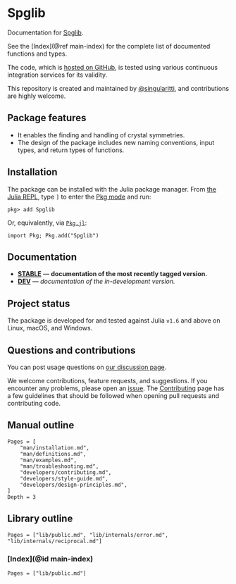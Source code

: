 # Spglib

Documentation for [Spglib](https://github.com/singularitti/Spglib.jl).

See the [Index](@ref main-index) for the complete list of documented functions
and types.

The code, which is [hosted on GitHub](https://github.com/singularitti/Spglib.jl), is tested
using various continuous integration services for its validity.

This repository is created and maintained by
[@singularitti](https://github.com/singularitti), and contributions are highly welcome.

## Package features

- It enables the finding and handling of crystal symmetries.
- The design of the package includes new naming conventions, input types, and return types of functions.

## Installation

The package can be installed with the Julia package manager.
From [the Julia REPL](https://docs.julialang.org/en/v1/stdlib/REPL/), type `]` to enter
the [Pkg mode](https://docs.julialang.org/en/v1/stdlib/REPL/#Pkg-mode) and run:

```julia-repl
pkg> add Spglib
```

Or, equivalently, via [`Pkg.jl`](https://pkgdocs.julialang.org/v1/):

```@repl
import Pkg; Pkg.add("Spglib")
```

## Documentation

- [**STABLE**](https://singularitti.github.io/Spglib.jl/stable) — **documentation of the most recently tagged version.**
- [**DEV**](https://singularitti.github.io/Spglib.jl/dev) — _documentation of the in-development version._

## Project status

The package is developed for and tested against Julia `v1.6` and above on Linux, macOS, and
Windows.

## Questions and contributions

You can post usage questions on
[our discussion page](https://github.com/singularitti/Spglib.jl/discussions).

We welcome contributions, feature requests, and suggestions. If you encounter any problems,
please open an [issue](https://github.com/singularitti/Spglib.jl/issues).
The [Contributing](@ref) page has
a few guidelines that should be followed when opening pull requests and contributing code.

## Manual outline

```@contents
Pages = [
    "man/installation.md",
    "man/definitions.md",
    "man/examples.md",
    "man/troubleshooting.md",
    "developers/contributing.md",
    "developers/style-guide.md",
    "developers/design-principles.md",
]
Depth = 3
```

## Library outline

```@contents
Pages = ["lib/public.md", "lib/internals/error.md", "lib/internals/reciprocal.md"]
```

### [Index](@id main-index)

```@index
Pages = ["lib/public.md"]
```
